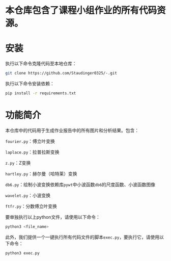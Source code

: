 # 本仓库包含了课程小组作业的所有代码资源。

# 安装

执行以下命令克隆代码至本地仓库：

```bash
git clone https://github.com/Staudinger0325/-.git
```

执行以下命令安装依赖：

```bash
pip install -r requirements.txt
```

# **功能简介**

本仓库中的代码用于生成作业报告中的所有图片和分析结果。包含：

`fourier.py`：傅立叶变换

`laplace.py`：拉普拉斯变换

`z.py`：Z变换

`hartley.py`：赫尔曼（哈特莱）变换

`db6.py`：绘制小波变换依赖库`pywt`中小波函数`db6`的尺度函数、小波函数图像

`wavelet.py`：小波变换

`ftfr.py`：分数傅立叶变换

要单独执行以上python文件，请使用以下命令：

```bash
python3 <file_name>
```

此外，我们提供一个一键执行所有代码文件的脚本`exec.py`，要执行它，请使用以下命令：

```bash
python3 exec.py
```
